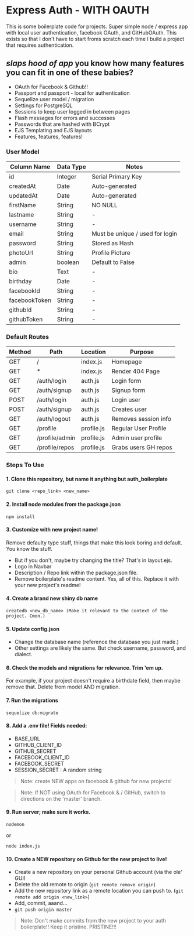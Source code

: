 # Express Auth - WITH OAUTH

This is some boilerplate code for projects. Super simple node / express app with local user authentication, facebook OAuth, and GitHubOAuth.
This exists so that I don't have to start froms scratch each time I build a project that requires authentication.

## *slaps hood of app* you know how many features you can fit in one of these babies?

* OAuth for Facebook & Github!!
* Passport and passport - local for authentication
* Sequelize user model / migration
* Settings for PostgreSQL
* Sessions to keep user logged in between pages
* Flash messages for errors and successes
* Passwords that are hashed with BCrypt
* EJS Templating and EJS layouts
* Features, features, features!

### User Model
| Column Name | Data Type | Notes |
| ----------------- | ---------------- | ------------------------|
| id | Integer | Serial Primary Key |
| createdAt | Date | Auto-generated |
| updatedAt | Date | Auto-generated |
| firstName | String | NO NULL |
| lastname | String | - |
| username | String | - |
| email | String | Must be unique / used for login |
| password | String | Stored as Hash |
| photoUrl | String | Profile Picture |
| admin | boolean | Default to False |
| bio | Text | - |
| birthday | Date | - |
| facebookId | String | - |
| facebookToken | String | - |
| githubId | String | - |
| githubToken | String | - |

### Default Routes

| Method | Path | Location | Purpose |
| ------ | ------------------- | ------------------ | ---------------------- |
| GET | / | index.js | Homepage |
| GET | * | index.js | Render 404 Page |
| GET | /auth/login | auth.js | Login form |
| GET | /auth/signup | auth.js | Signup form |
| POST | /auth/login | auth.js | Login user |
| POST | /auth/signup | auth.js | Creates user |
| GET | /auth/logout | auth.js | Removes session info |
| GET | /profile | profile.js | Regular User Profile |
| GET | /profile/admin | profile.js | Admin user profile |
| GET | /profile/repos | profile.js | Grabs users GH repos |

### Steps To Use

#### 1. Clone this repository, but name it anything but auth_boilerplate

```
git clone <repo_link> <new_name>
```

#### 2. Install node modules from the package.json

```
npm install
```

#### 3. Customize with new project name!

Remove defaulty type stuff, things that make this look boring and default. You know the stuff.

* But if you don't, maybe try changing the title? That's in layout.ejs.
* Logo in Navbar
* Description / Repo link within the package.json file.
* Remove boilerplate's readme content. Yes, all of this. Replace it with your new project's readme!

#### 4. Create a brand new shiny db name

```
createdb <new_db_name> (Make it relevant to the context of the project. Cmon.)
```

#### 5. Update config.json

* Change the database name (reference the database you just made.)
* Other settings are likely the same. But check username, password, and dialect.

#### 6. Check the models and migrations for relevance. Trim 'em up.

For example, if your project doesn't require a birthdate field, then maybe remove that.
Delete from model AND migration.

#### 7. Run the migrations

```
sequelize db:migrate
```

#### 8. Add a .env file! Fields needed:

* BASE_URL
* GITHUB_CLIENT_ID
* GITHUB_SECRET
* FACEBOOK_CLIENT_ID
* FACEBOOK_SECRET
* SESSION_SECRET : A random string

> Note: create NEW apps on facebook & github for new projects!

> Note: If NOT using OAuth for Facebook & / GitHub, switch to directions on the 'master' branch.

#### 9. Run server; make sure it works.

```
nodemon
```

or

```
node index.js
```

#### 10. Create a NEW repository on Github for the new project to live!

* Create a new repository on your personal Github account (via the ole' GUI)
* Delete the old remote to origin (`git remote remove origin`)
* Add the new repository link as a remote location you can push to. (`git remote add origin <new_link>`)
* Add, commit, aaand...
* `git push origin master`

> Note: Don't make commits from the new project to your auth boilerplate!! Keep it pristine. PRISTINE!!!
